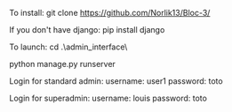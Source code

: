 To install: 
git clone https://github.com/Norlik13/Bloc-3/

If you don't have django:
pip install django

To launch:
cd .\admin_interface\

python manage.py runserver 

Login for standard admin:
username: user1
password: toto

Login for superadmin:
username: louis
password: toto
